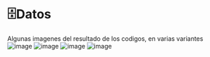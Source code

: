 # 🗄️Datos
Algunas imagenes del resultado de los codigos, en varias variantes
![image](https://github.com/user-attachments/assets/5890155e-8245-4058-b8c3-fd1b8908f6ce)
![image](https://github.com/user-attachments/assets/5c541f0d-1880-4c94-8ccd-0211b5bbfeb9)
![image](https://github.com/user-attachments/assets/4118aa33-e1ce-4f16-9bfc-5c792f912fb3)
![image](https://github.com/user-attachments/assets/6722ef6b-ce13-48cf-a381-70471e9c8326)
